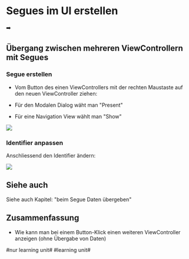# Segues im UI erstellen
➡️

## Übergang zwischen mehreren ViewControllern mit Segues

### Segue erstellen
- Vom Button des einen ViewControllers mit der rechten Maustaste auf den neuen ViewController ziehen:

- Für den Modalen Dialog wäht man "Present"
- Für eine Navigation View wählt man "Show"

![][image-1]

### Identifier anpassen
Anschliessend den Identifier ändern:

![][image-2]

## Siehe auch

Siehe auch Kapitel: "beim Segue Daten übergeben"

## Zusammenfassung
- Wie kann man bei einem Button-Klick einen weiteren ViewController anzeigen (ohne Übergabe von Daten)

[image-1]:	assets/4c99cb_2732717f25b14362bf3b98f13bbe21a0~mv2.png
[image-2]:	assets/4c99cb_ffd2f85a625d4f5a82dd5496dc16ceca~mv2.png

#nur learning unit# #learning unit#
